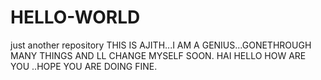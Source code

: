 # HELLO-WORLD
just another repository
THIS IS AJITH...I AM A GENIUS...GONETHROUGH MANY THINGS AND LL CHANGE MYSELF SOON.
HAI HELLO HOW ARE YOU ..HOPE YOU ARE DOING FINE.
